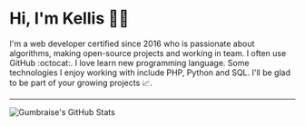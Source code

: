 # Hi, I'm Kellis 🐱‍💻

I'm a web developer certified since 2016 who is passionate about algorithms, making open-source projects and working in team. I often use GitHub :octocat:. I love learn new programming language. Some technologies I enjoy working with include PHP, Python and SQL. I'll be glad to be part of your growing projects 📈.

___
![Gumbraise's GitHub Stats](https://github-readme-stats.vercel.app/api?username=korobaka&show_icons=true&title_color=999&text_color=9f9f9f&bg_color=00000000&hide_border=true)
